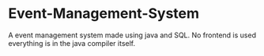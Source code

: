 # Event-Management-System
A event management system made using java and SQL. No frontend is used everything is in the java compiler itself.
